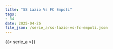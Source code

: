 ```yaml
---
title: "SS Lazio Vs FC Empoli"
tags:
- 34
date: 2025-04-26
file_json: /serie_a/ss-lazio-vs-fc-empoli.json
---
```


{{< serie_a >}}
